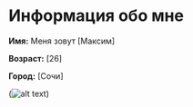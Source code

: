 # Информация обо мне

**Имя:**
Меня зовут [Максим] 

**Возраст:**
[26]

**Город:**
[Сочи]

(![alt text](<photo_2025-01-23 20.40.35.jpeg>))